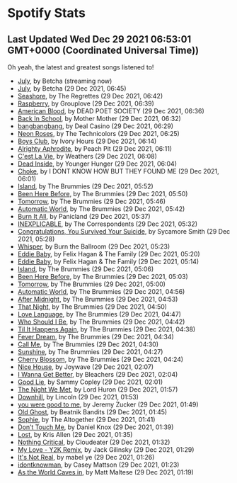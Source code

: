 
# Spotify Stats
## Last Updated Wed Dec 29 2021 06:53:01 GMT+0000 (Coordinated Universal Time))

Oh yeah, the latest and greatest songs listened to!

- [July](https://www.last.fm/music/Betcha/_/July), by Betcha (streaming now)
- [July](https://www.last.fm/music/Betcha/_/July), by Betcha (29 Dec 2021, 06:45)
- [Seashore](https://www.last.fm/music/The+Regrettes/_/Seashore), by The Regrettes (29 Dec 2021, 06:42)
- [Raspberry](https://www.last.fm/music/Grouplove/_/Raspberry), by Grouplove (29 Dec 2021, 06:39)
- [American Blood](https://www.last.fm/music/DEAD+POET+SOCIETY/_/American+Blood), by DEAD POET SOCIETY (29 Dec 2021, 06:36)
- [Back In School](https://www.last.fm/music/Mother+Mother/_/Back+In+School), by Mother Mother (29 Dec 2021, 06:32)
- [bangbangbang](https://www.last.fm/music/Deal+Casino/_/bangbangbang), by Deal Casino (29 Dec 2021, 06:29)
- [Neon Roses](https://www.last.fm/music/The+Technicolors/_/Neon+Roses), by The Technicolors (29 Dec 2021, 06:25)
- [Boys Club](https://www.last.fm/music/Ivory+Hours/_/Boys+Club), by Ivory Hours (29 Dec 2021, 06:14)
- [Alrighty Aphrodite](https://www.last.fm/music/Peach+Pit/_/Alrighty+Aphrodite), by Peach Pit (29 Dec 2021, 06:11)
- [C'est La Vie](https://www.last.fm/music/Weathers/_/C%27est+La+Vie), by Weathers (29 Dec 2021, 06:08)
- [Dead Inside](https://www.last.fm/music/Younger+Hunger/_/Dead+Inside), by Younger Hunger (29 Dec 2021, 06:04)
- [Choke](https://www.last.fm/music/I+DONT+KNOW+HOW+BUT+THEY+FOUND+ME/_/Choke), by I DONT KNOW HOW BUT THEY FOUND ME (29 Dec 2021, 06:01)
- [Island](https://www.last.fm/music/The+Brummies/_/Island), by The Brummies (29 Dec 2021, 05:52)
- [Been Here Before](https://www.last.fm/music/The+Brummies/_/Been+Here+Before), by The Brummies (29 Dec 2021, 05:50)
- [Tomorrow](https://www.last.fm/music/The+Brummies/_/Tomorrow), by The Brummies (29 Dec 2021, 05:46)
- [Automatic World](https://www.last.fm/music/The+Brummies/_/Automatic+World), by The Brummies (29 Dec 2021, 05:42)
- [Burn It All](https://www.last.fm/music/Panicland/_/Burn+It+All), by Panicland (29 Dec 2021, 05:37)
- [INEXPLICABLE](https://www.last.fm/music/The+Correspondents/_/INEXPLICABLE), by The Correspondents (29 Dec 2021, 05:32)
- [Congratulations, You Survived Your Suicide](https://www.last.fm/music/Sycamore+Smith/_/Congratulations,+You+Survived+Your+Suicide), by Sycamore Smith (29 Dec 2021, 05:28)
- [Whisper](https://www.last.fm/music/Burn+the+Ballroom/_/Whisper), by Burn the Ballroom (29 Dec 2021, 05:23)
- [Eddie Baby](https://www.last.fm/music/Felix+Hagan+&+The+Family/_/Eddie+Baby), by Felix Hagan & The Family (29 Dec 2021, 05:20)
- [Eddie Baby](https://www.last.fm/music/Felix+Hagan+&+The+Family/_/Eddie+Baby), by Felix Hagan & The Family (29 Dec 2021, 05:14)
- [Island](https://www.last.fm/music/The+Brummies/_/Island), by The Brummies (29 Dec 2021, 05:06)
- [Been Here Before](https://www.last.fm/music/The+Brummies/_/Been+Here+Before), by The Brummies (29 Dec 2021, 05:03)
- [Tomorrow](https://www.last.fm/music/The+Brummies/_/Tomorrow), by The Brummies (29 Dec 2021, 05:00)
- [Automatic World](https://www.last.fm/music/The+Brummies/_/Automatic+World), by The Brummies (29 Dec 2021, 04:56)
- [After Midnight](https://www.last.fm/music/The+Brummies/_/After+Midnight), by The Brummies (29 Dec 2021, 04:53)
- [That Night](https://www.last.fm/music/The+Brummies/_/That+Night), by The Brummies (29 Dec 2021, 04:50)
- [Love Language](https://www.last.fm/music/The+Brummies/_/Love+Language), by The Brummies (29 Dec 2021, 04:47)
- [Who Should I Be](https://www.last.fm/music/The+Brummies/_/Who+Should+I+Be), by The Brummies (29 Dec 2021, 04:42)
- [Til It Happens Again](https://www.last.fm/music/The+Brummies/_/Til+It+Happens+Again), by The Brummies (29 Dec 2021, 04:38)
- [Fever Dream](https://www.last.fm/music/The+Brummies/_/Fever+Dream), by The Brummies (29 Dec 2021, 04:34)
- [Call Me](https://www.last.fm/music/The+Brummies/_/Call+Me), by The Brummies (29 Dec 2021, 04:30)
- [Sunshine](https://www.last.fm/music/The+Brummies/_/Sunshine), by The Brummies (29 Dec 2021, 04:27)
- [Cherry Blossom](https://www.last.fm/music/The+Brummies/_/Cherry+Blossom), by The Brummies (29 Dec 2021, 04:24)
- [Nice House](https://www.last.fm/music/Joywave/_/Nice+House), by Joywave (29 Dec 2021, 02:07)
- [I Wanna Get Better](https://www.last.fm/music/Bleachers/_/I+Wanna+Get+Better), by Bleachers (29 Dec 2021, 02:04)
- [Good Lie](https://www.last.fm/music/Sammy+Copley/_/Good+Lie), by Sammy Copley (29 Dec 2021, 02:01)
- [The Night We Met](https://www.last.fm/music/Lord+Huron/_/The+Night+We+Met), by Lord Huron (29 Dec 2021, 01:57)
- [Downhill](https://www.last.fm/music/Lincoln/_/Downhill), by Lincoln (29 Dec 2021, 01:53)
- [you were good to me](https://www.last.fm/music/Jeremy+Zucker/_/you+were+good+to+me), by Jeremy Zucker (29 Dec 2021, 01:49)
- [Old Ghost](https://www.last.fm/music/Beatnik+Bandits/_/Old+Ghost), by Beatnik Bandits (29 Dec 2021, 01:45)
- [Sophie](https://www.last.fm/music/The+Altogether/_/Sophie), by The Altogether (29 Dec 2021, 01:41)
- [Don’t Touch Me](https://www.last.fm/music/Daniel+Knox/_/Don%E2%80%99t+Touch+Me), by Daniel Knox (29 Dec 2021, 01:39)
- [Lost](https://www.last.fm/music/Kris+Allen/_/Lost), by Kris Allen (29 Dec 2021, 01:35)
- [Nothing Critical](https://www.last.fm/music/Cloudeater/_/Nothing+Critical), by Cloudeater (29 Dec 2021, 01:32)
- [My Love - Y2K Remix](https://www.last.fm/music/Jack+Gilinsky/_/My+Love+-+Y2K+Remix), by Jack Gilinsky (29 Dec 2021, 01:29)
- [It's Not Real](https://www.last.fm/music/mabel+ye/_/It%27s+Not+Real), by mabel ye (29 Dec 2021, 01:26)
- [idontknowman](https://www.last.fm/music/Casey+Mattson/_/idontknowman), by Casey Mattson (29 Dec 2021, 01:23)
- [As the World Caves in](https://www.last.fm/music/Matt+Maltese/_/As+the+World+Caves+in), by Matt Maltese (29 Dec 2021, 01:19)
